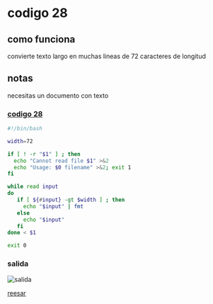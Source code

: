 # codigo 28
## como funciona
convierte texto largo en muchas lineas de 72 caracteres de longitud

## notas
necesitas un documento con texto

### [codigo 28](Recipes/28wrapingLine.sh)

```bash
#!/bin/bash

width=72

if [ ! -r "$1" ] ; then
  echo "Cannot read file $1" >&2
  echo "Usage: $0 filename" >&2; exit 1
fi

while read input
do
   if [ ${#input} -gt $width ] ; then
     echo "$input" | fmt 
   else
     echo "$input"
   fi
done < $1

exit 0
```
### salida 
![salida](Salidas/28.png)

[reesar](README.md)